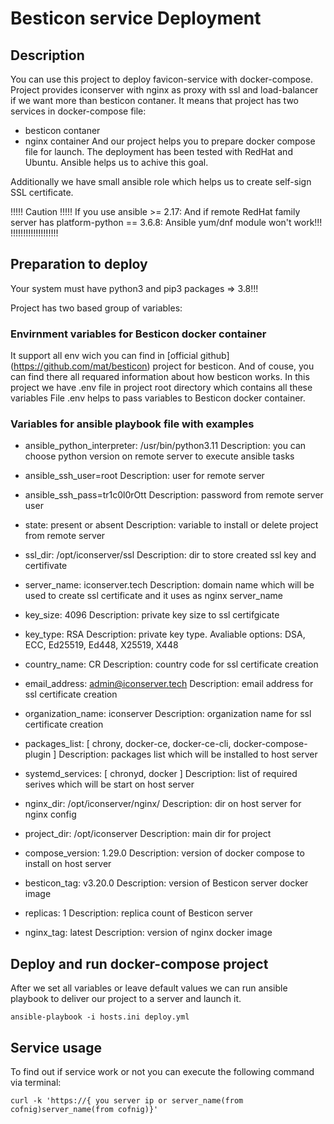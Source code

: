 # Besticon service Deployment

## Description

You can use this project to deploy favicon-service with docker-compose.
Project provides iconserver with nginx as proxy with ssl and load-balancer if we want more than besticon contaner.
It means that project has two services in docker-compose file:
  - besticon contaner
  - nginx container
And our project helps you to prepare docker compose file for launch.
The deployment has been tested with RedHat and Ubuntu.
Ansible helps us to achive this goal.

Additionally we have small ansible role which helps us to create self-sign SSL certificate.

!!!!! Caution !!!!!
If you use ansible >= 2.17:
  And if remote RedHat family server has platform-python == 3.6.8:
    Ansible yum/dnf module won't work!!!
!!!!!!!!!!!!!!!!!!!
## Preparation to deploy

Your system must have python3 and pip3 packages => 3.8!!!

Project has two based group of variables:

### Envirnment variables for Besticon docker container
It support all env wich you can find in [official github] (https://github.com/mat/besticon) project for besticon.
And of couse, you can find there all requared information about how besticon works.
In this project we have .env file in project root directory which contains all these variables
File .env helps to pass variables to Besticon docker container.

### Variables for ansible playbook file with examples

  - ansible_python_interpreter: /usr/bin/python3.11
    Description: you can choose python version on remote server to execute ansible tasks
  
  - ansible_ssh_user=root
    Description: user for remote server

  - ansible_ssh_pass=tr1c0l0rOtt
    Description: password from remote server user

  - state: present or absent
    Description: variable to install or delete project from remote server

  - ssl_dir: /opt/iconserver/ssl
    Description: dir to store created ssl key and certifivate

  - server_name: iconserver.tech
    Description: domain name which will be used to create ssl certificate and it uses as nginx server_name

  - key_size: 4096
    Description: private key size to ssl certifgicate

  - key_type: RSA
    Description: private key type. Avaliable options: DSA, ECC, Ed25519, Ed448, X25519, X448

  - country_name: CR
    Description: country code for ssl certificate creation

  - email_address: admin@iconserver.tech
    Description: email address for ssl certificate creation

  - organization_name: iconserver
    Description: organization name for ssl certificate creation

  - packages_list: [ chrony, docker-ce, docker-ce-cli, docker-compose-plugin ]
    Description: packages list which will be installed to host server

  - systemd_services: [ chronyd, docker ]
    Description: list of required serives which will be start on host server

  - nginx_dir: /opt/iconserver/nginx/
    Description: dir on host server for nginx config

  - project_dir: /opt/iconserver
    Description: main dir for project

  - compose_version: 1.29.0
    Description: version of docker compose to install on host server

  - besticon_tag: v3.20.0
    Description: version of Besticon server docker image

  - replicas: 1
    Description: replica count of Besticon server

  - nginx_tag: latest
    Description: version of nginx docker image   

## Deploy and run docker-compose project
After we set all variables or leave default values we can run ansible playbook to deliver our project to a server and launch it.

```
ansible-playbook -i hosts.ini deploy.yml 
```

## Service usage

To find out if service work or not you can execute the following command via terminal:

```
curl -k 'https://{ you server ip or server_name(from cofnig)server_name(from cofnig)}'
```